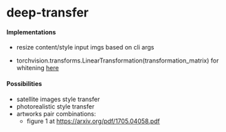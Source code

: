 # deep-transfer


#### Implementations
* resize content/style input imgs based on cli args

* torchvision.transforms.LinearTransformation(transformation_matrix) for whitening [here](torchvision.transforms.LinearTransformation(transformation_matrix))

#### Possibilities
* satellite images style transfer
* photorealistic style transfer
* artworks pair combinations:
    * figure 1 at https://arxiv.org/pdf/1705.04058.pdf
